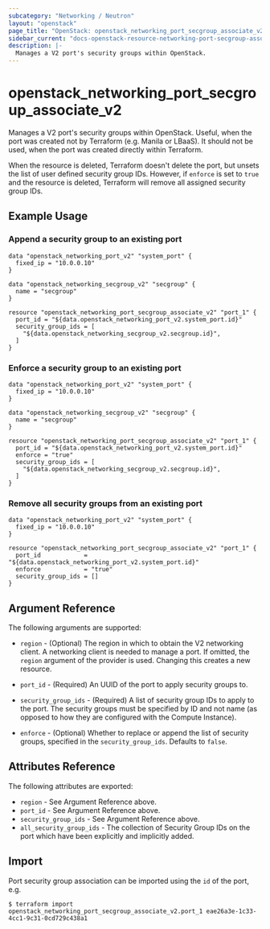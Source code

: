```yaml
---
subcategory: "Networking / Neutron"
layout: "openstack"
page_title: "OpenStack: openstack_networking_port_secgroup_associate_v2"
sidebar_current: "docs-openstack-resource-networking-port-secgroup-associate-v2"
description: |-
  Manages a V2 port's security groups within OpenStack.
---
```


# openstack\_networking\_port\_secgroup\_associate\_v2

Manages a V2 port's security groups within OpenStack. Useful, when the port was
created not by Terraform (e.g. Manila or LBaaS). It should not be used, when the
port was created directly within Terraform.

When the resource is deleted, Terraform doesn't delete the port, but unsets the
list of user defined security group IDs.  However, if `enforce` is set to `true`
and the resource is deleted, Terraform will remove all assigned security group
IDs.

## Example Usage

### Append a security group to an existing port

```hcl
data "openstack_networking_port_v2" "system_port" {
  fixed_ip = "10.0.0.10"
}

data "openstack_networking_secgroup_v2" "secgroup" {
  name = "secgroup"
}

resource "openstack_networking_port_secgroup_associate_v2" "port_1" {
  port_id = "${data.openstack_networking_port_v2.system_port.id}"
  security_group_ids = [
    "${data.openstack_networking_secgroup_v2.secgroup.id}",
  ]
}
```

### Enforce a security group to an existing port

```hcl
data "openstack_networking_port_v2" "system_port" {
  fixed_ip = "10.0.0.10"
}

data "openstack_networking_secgroup_v2" "secgroup" {
  name = "secgroup"
}

resource "openstack_networking_port_secgroup_associate_v2" "port_1" {
  port_id = "${data.openstack_networking_port_v2.system_port.id}"
  enforce = "true"
  security_group_ids = [
    "${data.openstack_networking_secgroup_v2.secgroup.id}",
  ]
}
```

### Remove all security groups from an existing port

```hcl
data "openstack_networking_port_v2" "system_port" {
  fixed_ip = "10.0.0.10"
}

resource "openstack_networking_port_secgroup_associate_v2" "port_1" {
  port_id            = "${data.openstack_networking_port_v2.system_port.id}"
  enforce            = "true"
  security_group_ids = []
}
```

## Argument Reference

The following arguments are supported:

* `region` - (Optional) The region in which to obtain the V2 networking client.
    A networking client is needed to manage a port. If omitted, the
    `region` argument of the provider is used. Changing this creates a new
    resource.

* `port_id` - (Required) An UUID of the port to apply security groups to.

* `security_group_ids` - (Required) A list of security group IDs to apply to
    the port. The security groups must be specified by ID and not name (as
    opposed to how they are configured with the Compute Instance).

* `enforce` - (Optional) Whether to replace or append the list of security
    groups, specified in the `security_group_ids`. Defaults to `false`.

## Attributes Reference

The following attributes are exported:

* `region` - See Argument Reference above.
* `port_id` - See Argument Reference above.
* `security_group_ids` - See Argument Reference above.
* `all_security_group_ids` - The collection of Security Group IDs on the port
  which have been explicitly and implicitly added.

## Import

Port security group association can be imported using the `id` of the port, e.g.

```
$ terraform import openstack_networking_port_secgroup_associate_v2.port_1 eae26a3e-1c33-4cc1-9c31-0cd729c438a1
```
